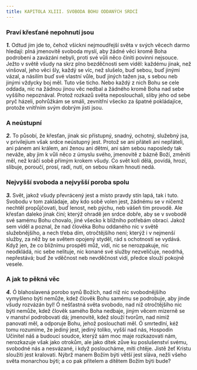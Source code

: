 ```yaml
---
title: KAPITOLA XLIII. SVOBODA BOHU ODDANÝCH SRDCÍ
---
```


### Praví křesťané nepohnutí jsou

**_1._** Odtud jim jde to, čehož všickni nejmoudřejší světa v svých věcech darmo hledají: plná jmenovitě svoboda myslí, aby žádné věci kromě Boha podrobeni a zavázáni nebyli, proti své vůli něco činiti povinni nejsouce. Ježto v světě všudy na skrz plno bezděčnosti sem viděl: každému jinak, než vinšoval, jeho věci šly, každý se víc, než slušelo, buď sebou, buď jinými vázal, a násilím buď své vlastní vůle, buď jiných tažen jsa, s sebou neb jinými vždycky boj měl. Tuto vše ticho. Nebo každý z nich Bohu se cele oddada, nic na žádnou jinou věc nedbal a žádného kromě Boha nad sebe vyššího nepoznával. Protož rozkazů světa neposlouchali, sliby jeho od sebe pryč házeli, pohrůžkám se smáli, zevnitřní všecko za špatné pokládajíce, protože vnitřním svým dobrým jisti jsou.

### A neústupní

**_2._** To působí, že křesťan, jinak sic přístupný, snadný, ochotný, služebný jsa, v privilejium však srdce neústupný jest. Protož se ani přáteli ani nepřáteli, ani pánem ani králem, ani ženou ani dětmi, ani sám sebou naposledy tak neváže, aby jim k vůli něco z úmyslu svého, jmenovitě z bázně Boží, změniti měl, než kráčí sobě přímým krokem všudy. Co svět koli dělá, povídá, hrozí, slibuje, poroučí, prosí, radí, nutí, on sebou nikam hnouti nedá.

### Nejvyšší svoboda a nejvyšší poroba spolu

**_3._** Svět, jakož všudy převrácený jest a místo pravdy stín lapá, tak i tuto. Svobodu v tom zakládaje, aby kdo sobě volen jest, žádnému se v ničemž nechtěl propůjčovati, buď lenost, neb pýchu, neb vášeň tím provodě. Ale křesťan daleko jinak činí; kterýž ohradě jen srdce dobře, aby se v svobodě své samému Bohu chovalo, jiné všecko k bližního potřebám obrací. Jakož sem viděl a poznal, že nad člověka Bohu oddaného nic v světě služebnějšího, a nech třeba dím, otročtějšího není; kterýž i v nejmenší služby, za něž by se světem opojený styděl, rád s ochotností se vydává. Když jen, že co bližnímu prospěti můž, vidí, nic se nerozpakuje, nic neodkládá, nic sebe nelituje, nic konané své služby nezveličuje, neodrhá, nepřestává; buď že vděčnost neb nevděčnost vidí, předce slouží pokojně vesele.

### A jak to pěkná věc

**_4._** Ó blahoslavená porobo synů Božích, nad niž nic svobodnějšího vymyšleno býti nemůže, kdež člověk Bohu samému se podrobuje, aby jinde všudy rozvázán byl! Ó nešťastná světa svobodo, nad niž otročtějšího nic býti nemůže, kdež člověk samého Boha nedbaje, jiným věcem mizerně se v manství podrobovati dá; jmenovitě, kdež slouží tvorům, nad nimiž panovati měl, a odporuje Bohu, jehož poslouchati měl. Ó smrtedlní, kéž tomu rozumíme, že jediný jest, jediný toliko, vyšší nad nás, Hospodin Učinitel náš a budoucí soudce, kterýž sám moc maje rozkazovati nám, nerozkazuje však jako otrokům, ale jako dítek zůve ku poslušenství svému, svobodné nás a nesvázané, i když posloucháme, míti chtěje. Jistě žeť Kristu sloužiti jest kralovati. Nýbrž manem Božím býti větší jest sláva, nežli všeho světa monarchou býti; a co pak přítelem a dítětem Božím býti bude?
